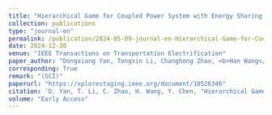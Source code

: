 ```yaml
---
title: "Hierarchical Game for Coupled Power System with Energy Sharing and Transportation System"
collection: publications
type: "journal-en"
permalink: /publication/2024-05-09-journal-en-Hierarchical-Game-for-Coupled-Power-System-with-Energy-Sharing-and-Transportation-System
date: 2024-12-30
venue: "IEEE Transactions on Transportation Electrification"
paper_author: "Dongxiang Yan, Tongxin Li, Changhong Zhao, <b>Han Wang</b>, Yue Chen"
corresponding: True
remark: "(SCI)"
paperurl: "https://xplorestaging.ieee.org/document/10526346"
citation: 'D. Yan, T. Li, C. Zhao, H. Wang, Y. Chen, "Hierarchical Game for Coupled Power System with Energy Sharing and Transportation System," <i>IEEE Transactions on Transportation Electrification</i>, Early Access, 2024.'
volume: "Early Access"
---
```

